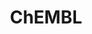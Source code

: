 ---
layout: default
bigquery: https://console.cloud.google.com/bigquery?p=patents-public-data&d=ebi_chembl&page=dataset
citation: '"The ChEMBL database in 2017." Anna Gaulton, Anne Hersey, Michał Nowotka,
  A Patrícia Bento, Jon Chambers, David Mendez, Prudence Mutowo, Francis Atkinson,
  Louisa J Bellis, Elena Cibrián-Uhalte, Mark Davies, Nathan Dedman, Anneli Karlsson,
  María Paula Magariños, John P Overington, George Papadatos, Ines Smit, Andrew R
  Leach Nucleic acids Research (2017) 45 (Database Issue), D945-D954'
contributors: European Bioinformatics Institute
cost: None
description: ChEMBL Data is a manually curated database of small molecules used in
  drug discovery, including information about existing patented drugs.
documentation: 'schema: https://www.ebi.ac.uk/chembl/db_schema


  '
last_edit: 04/10/2022, 04:30:02
location: https://console.cloud.google.com/marketplace/product/google_patents_public_datasets/chembl
maintained_by: EMBL-EBI, an outstation of European Molecular Biology Laboratory
related_publications: '

  ChEMBL: towards direct deposition of bioassay data.


  Mendez D, Gaulton A, Bento AP, Chambers J, De Veij M, Félix E, Magariños MP, Mosquera
  JF, Mutowo P, Nowotka M, Gordillo-Marañón M, Hunter F, Junco L, Mugumbate G, Rodriguez-Lopez
  M, Atkinson F, Bosc N, Radoux CJ, Segura-Cabrera A, Hersey A, Leach AR.


  — Nucleic Acids Res. 2019; 47(D1):D930-D940. doi: 10.1093/nar/gky1075

  '
schema_fields:
- lle
- company
- le
- log_id
- aidx
- organism
- src_short_name
- assay_desc
- active_molregno
- doi
- availability_type
- targcomp_id
- job_id
- drug_record_id
- normal_range_max
- doc_type
- related_tid
- domain_type
- level4_description
- pref_name
- end_position
- species_group_flag
- cell_ontology_id
- direct_interaction
- cell_id
- go_id
- selectivity_comment
- drug_product_flag
- protclasssyn_id
- warning_year
- actsm_id
- title
- entity_id
- alogp
- max_phase_for_ind
- class_level
- num_alerts
- dosage_form
- topical
- biocomp_id
- sequence_md5sum
- mw_monoisotopic
- qudt_units
- curated_by
- uo_units
- subgroup
- cidx
- activity_count
- set_name
- entity_type
- met_id
- route
- ref_id
- molecular_species
- curation_comment
- chebi_par_id
- cl_lincs_id
- cellosaurus_id
- src_id
- who_name
- published_value
- authors
- full_molformula
- ddd_admr
- stem
- path
- description
- parent_id
- pchembl_value
- std_act_id
- irac_class_id
- journal
- sequence
- efo_id
- smarts
- enzyme_name
- assay_organism
- version
- assay_cell_type
- aromatic_rings
- metref_id
- confidence
- molecule_type
- units
- full_mwt
- relation
- chirality
- prediction_method
- warning_description
- canonical_smiles
- acd_most_bpka
- alert_id
- parent_molregno
- cell_description
- withdrawn_class
- upper_value
- withdrawn_country
- first_in_class
- cpd_str_alert_id
- aspect
- relationship
- as_id
- standard_relation
- psa
- homologue
- target_desc
- compound_key
- parameter_type
- short_name
- updated_by
- assay_tax_id
- comments
- mesh_id
- value
- tid
- parent_go_id
- metabolite_record_id
- warning_type
- target_type
- caloha_id
- hbd
- ddd_units
- first_approval
- predbind_id
- component_synonym
- published_type
- sei
- last_active
- result_flag
- tbl
- drug_substance_flag
- domain_name
- warning_class
- molecular_mechanism
- indication_class
- met_conversion
- l5
- mol_frac_id
- comp_class_id
- cx_most_bpka
- prod_pat_id
- publication_number
- standard_type
- assay_class_id
- major_class
- helm_notation
- acd_most_apka
- bto_id
- protein_class_synonym
- abstract
- issue
- acd_logd
- assay_test_type
- structure_type
- num_ro5_violations
- patent_expire_date
- src_compound_id
- level1
- rgid
- downgraded
- ddd_id
- usan_substem
- standard_inchi_key
- text_value
- warnref_id
- patent_use_code
- indref_id
- ref_url
- l3
- active_ingredient
- level4
- mutation
- updated_on
- black_box_warning
- inorganic_flag
- standard_units
- stem_class
- ad_type
- definition
- delist_flag
- creation_date
- prodrug
- irac_code
- mw_freebase
- formulation_id
- src_assay_id
- ridx
- label
- country
- first_page
- atc_code
- standard_text_value
- hrac_code
- hba
- binding_site_comment
- assay_param_id
- mol_atc_id
- domain_id
- pathway_id
- class_type
- orig_description
- component_type
- smid
- annotation
- sitecomp_id
- comp_go_id
- cx_logd
- mc_organism
- compd_id
- last_page
- standard_flag
- approval_date
- synonyms
- submission_date
- clo_id
- idx
- mec_id
- type
- ref_type
- research_stem
- pathway_key
- status
- warning_country
- ass_cls_map_id
- cx_logp
- year
- stat
- protein_class_desc
- ap_id
- previous_company
- target_mapping
- pubmed_id
- toid
- assay_id
- res_stem_id
- level1_description
- protein_class_id
- assay_category
- molfile
- level2
- applicant_full_name
- frac_class_id
- withdrawn_reason
- enzyme_tid
- mc_target_accession
- mesh_heading
- molregno
- dosed_ingredient
- strength
- site_name
- mol_irac_id
- innovator_company
- acd_logp
- bao_id
- site_id
- product_id
- hrac_class_id
- polymer_flag
- tid_fixed
- assay_source
- level5
- oc_id
- parent_type
- l8
- l6
- usan_year
- db_source
- standard_upper_value
- withdrawn_flag
- bei
- l4
- mol_hrac_id
- l7
- parameter_value
- patent_id
- component_id
- bao_endpoint
- therapeutic_flag
- published_relation
- potential_duplicate
- who_extra
- heavy_atoms
- assay_subcellular_fraction
- ingredient
- hbd_lipinski
- mechanism_of_action
- level3_description
- activity_id
- cell_source_tax_id
- assay_tissue
- qed_weighted
- natural_product
- parenteral
- mc_target_type
- activity_comment
- chembl_id
- src_description
- disease_efficacy
- cell_name
- isoform
- oral
- assay_strain
- usan_stem_id
- warning_id
- data_validity_comment
- level2_description
- accession
- l2
- patent_no
- compound_name
- source_domain_id
- confidence_score
- alert_set_id
- bao_format
- met_comment
- priority
- drugind_id
- rtb
- domain_description
- num_lipinski_ro5_violations
- name
- targrel_id
- tax_id
- mecref_id
- volume
- l1
- alert_name
- level3
- mc_tax_id
- frac_code
- standard_value
- db_version
- withdrawn_year
- doc_id
- variant_id
- cx_most_apka
- max_phase
- ddd_value
- co_stem_id
- published_units
- relationship_desc
- cell_source_organism
- trade_name
- relationship_type
- normal_range_min
- compsyn_id
- ro3_pass
- record_id
- mechanism_comment
- start_position
- substrate_record_id
- mc_target_name
- usan_stem
- molsyn_id
- action_type
- hba_lipinski
- uberon_id
- source
- usan_stem_definition
- efo_term
- nda_type
- ddd_comment
- cell_source_tissue
- tissue_id
- site_residues
- syn_type
- standard_inchi
- assay_type
shortname: chembl
tags:
- biotechnology
- health
- chemical
- bioinformatics
- medical
terms_of_use: CC BY-SA 3.0
title: ChEMBL
uuid: e232a192-965c-4ec9-904c-155b6dfe56c5
---
